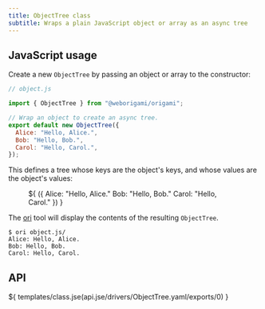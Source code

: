 ```yaml
---
title: ObjectTree class
subtitle: Wraps a plain JavaScript object or array as an async tree
---
```


## JavaScript usage

Create a new `ObjectTree` by passing an object or array to the constructor:

```js
// object.js

import { ObjectTree } from "@weborigami/origami";

// Wrap an object to create an async tree.
export default new ObjectTree({
  Alice: "Hello, Alice.",
  Bob: "Hello, Bob.",
  Carol: "Hello, Carol.",
});
```

This defines a tree whose keys are the object's keys, and whose values are the object's values:

<figure>
${ <svg.js>({
  Alice: "Hello, Alice."
  Bob: "Hello, Bob."
  Carol: "Hello, Carol."
}) }
</figure>

The [ori](/cli) tool will display the contents of the resulting `ObjectTree`.

```console
$ ori object.js/
Alice: Hello, Alice.
Bob: Hello, Bob.
Carol: Hello, Carol.
```

## API

${ templates/class.jse(api.jse/drivers/ObjectTree.yaml/exports/0) }

